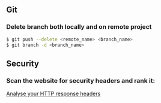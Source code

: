 ## Git
### Delete branch both locally and on remote project 
```bash
$ git push --delete <remote_name> <branch_name>
$ git branch -d <branch_name>
```

## Security
### Scan the website for security headers and rank it:
[Analyse your HTTP response headers](https://securityheaders.com/)

